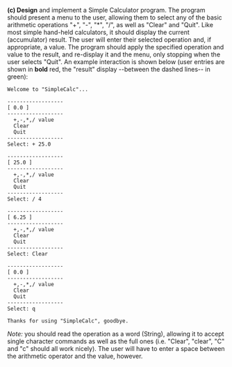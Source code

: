 **(c) Design** and implement a Simple Calculator program. The program should present a menu to the user, allowing them to select any of the basic arithmetic operations "+", "-", "\*", "/", as well as "Clear" and "Quit". Like most simple hand-held calculators, it should display the current (accumulator) result. The user will enter their selected operation and, if appropriate, a value. The program should apply the specified operation and value to the result, and re-display it and the menu, only stopping when the user selects "Quit". An example interaction is shown below (user entries are shown in **bold** red, the "result" display --between the dashed lines-- in green):

```
Welcome to "SimpleCalc"...

------------------
[ 0.0 ]
------------------
  +,-,*,/ value
  Clear
  Quit
------------------
Select: + 25.0

------------------
[ 25.0 ]
------------------
  +,-,*,/ value
  Clear
  Quit
------------------
Select: / 4

------------------
[ 6.25 ]
------------------
  +,-,*,/ value
  Clear
  Quit
------------------
Select: Clear

------------------
[ 0.0 ]
------------------
  +,-,*,/ value
  Clear
  Quit
------------------
Select: q

Thanks for using "SimpleCalc", goodbye.
```

_Note:_ you should read the operation as a word (String), allowing it to accept single character commands as well as the full ones (i.e. "Clear", "clear", "C" and "c" should all work nicely). The user will have to enter a space between the arithmetic operator and the value, however.